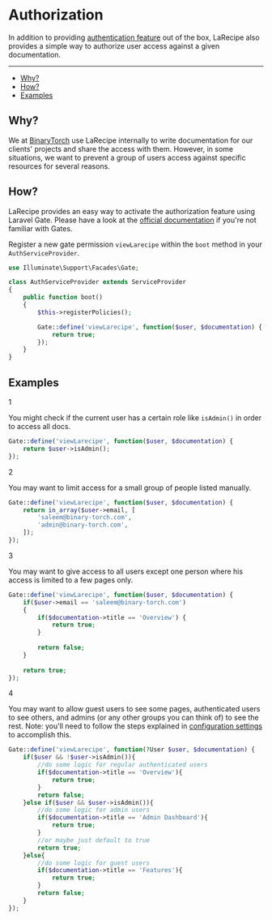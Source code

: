 # Authorization

In addition to providing [authentication feature](/docs/{{version}}/configurations#settings) out of the box, LaRecipe also provides a simple way to authorize user access against a given documentation.

---

- [Why?](#why)
- [How?](#how)
- [Examples](#examples)

<a name="why"></a>
## Why?

We at [BinaryTorch](https://binarytorch.com.my/) use LaRecipe internally to write documentation for our clients' projects and share the access with them. However, in some situations, we want to prevent a group of users access against specific resources for several reasons.

<a name="how"></a>
## How?

LaRecipe provides an easy way to activate the authorization feature using Laravel Gate. Please have a look at the [official documentation](https://laravel.com/docs/authorization) if you're not familiar with Gates.

Register a new gate permission `viewLarecipe` within the `boot` method in your `AuthServiceProvider`.


```php
use Illuminate\Support\Facades\Gate;

class AuthServiceProvider extends ServiceProvider
{
    public function boot()
    {
        $this->registerPolicies();

        Gate::define('viewLarecipe', function($user, $documentation) {
            return true;
        });
    }
}
```

<a name="examples"></a>
## Examples

<larecipe-badge type="primary" circle class="mr-3 mb-2">1</larecipe-badge>

You might check if the current user has a certain role like `isAdmin()` in order to access all docs.

```php
Gate::define('viewLarecipe', function($user, $documentation) {
    return $user->isAdmin();
});
```

<larecipe-badge type="primary" circle class="mr-3 mb-2 mt-6">2</larecipe-badge>

You may want to limit access for a small group of people listed manually.

```php
Gate::define('viewLarecipe', function($user, $documentation) {
    return in_array($user->email, [
        'saleem@binary-torch.com',
        'admin@binary-torch.com',
    ]);
});
```

<larecipe-badge type="primary" circle class="mr-3 mb-2 mt-6">3</larecipe-badge> 

You may want to give access to all users except one person where his access is limited to a few pages only.

```php
Gate::define('viewLarecipe', function($user, $documentation) {
    if($user->email == 'saleem@binary-torch.com')
    {
        if($documentation->title == 'Overview') {
            return true;
        }
        
        return false;
    }
    
    return true;
});
```

<larecipe-badge type="primary" circle class="mr-3 mb-2 mt-6">4</larecipe-badge> 

You may want to allow guest users to see some pages, authenticated users to see others, and admins (or any other groups you can think of) to see the rest. Note: you'll need to follow the steps explained in [configuration settings](/docs/{{version}}/configurations#settings) to accomplish this.

```php
Gate::define('viewLarecipe', function(?User $user, $documentation) {
    if($user && !$user->isAdmin()){
        //do some logic for regular authenticated users
        if($documentation->title == 'Overview'){
            return true;
        }
        return false;
    }else if($user && $user->isAdmin()){
        //do some logic for admin users
        if($documentation->title == 'Admin Dashboard'){
            return true;
        }
        //or maybe just default to true
        return true;
    }else{
        //do some logic for guest users
        if($documentation->title == 'Features'){
            return true;
        }
        return false;
    }
});
```

<larecipe-newsletter></larecipe-newsletter>
